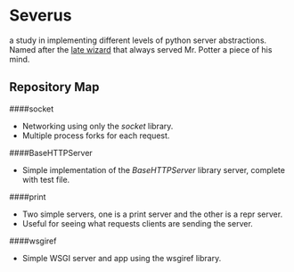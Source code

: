 Severus
=======
a study in implementing different levels of python server abstractions. Named
after the [late wizard](http://en.wikipedia.org/wiki/Severus_Snape) that always served Mr. Potter a piece of his mind.

Repository Map
--------------
####socket
* Networking using only the *socket* library.
* Multiple process forks for each request.

####BaseHTTPServer
* Simple implementation of the *BaseHTTPServer* library server, complete with
  test file.

####print
* Two simple servers, one is a print server and the other is a repr server.
* Useful for seeing what requests clients are sending the server.

####wsgiref
* Simple WSGI server and app using the wsgiref library.
